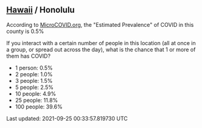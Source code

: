 
## [Hawaii](/united-states/hawaii) / Honolulu

According to [MicroCOVID.org](http://microcovid.org),
the "Estimated Prevalence" of COVID in this county is 0.5%

If you interact with a certain number of people in this location
(all at once in a group, or spread out across the day), what is the chance that
1 or more of them has COVID?

- 1 person: 0.5%
- 2 people: 1.0%
- 3 people: 1.5%
- 5 people: 2.5%
- 10 people: 4.9%
- 25 people: 11.8%
- 100 people: 39.6%

Last updated: 2021-09-25 00:33:57.819730 UTC
